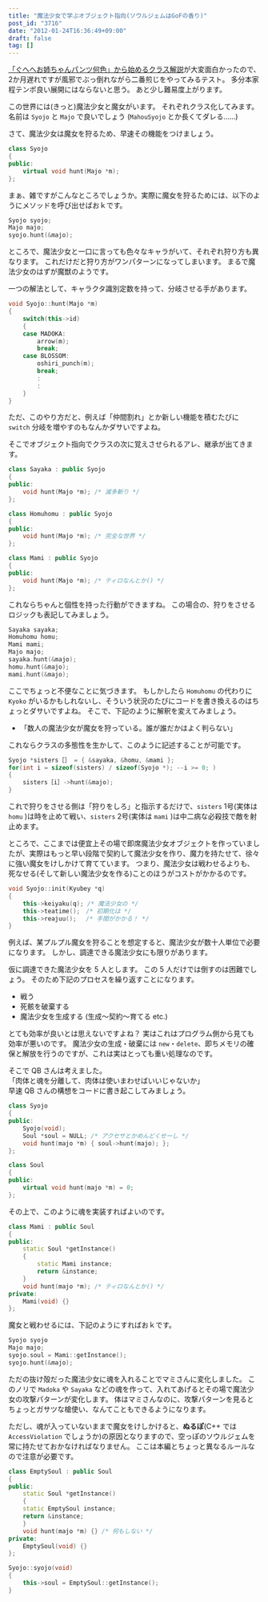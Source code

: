 ```yaml
---
title: "魔法少女で学ぶオブジェクト指向(ソウルジェムはGoFの香り)"
post_id: "3716"
date: "2012-01-24T16:36:49+09:00"
draft: false
tag: []
---
```


[「ぐへへお姉ちゃんパンツ何色」から始めるクラス解説](http://b0r0nji.blogspot.com/2011/12/blog-post.html)が大変面白かったので、2か月遅れですが風邪でぶっ倒れながら二番煎じをやってみるテスト。
多分本家程テンポ良い展開にはならないと思う。
あと少し難易度上がります。

この世界には(きっと)魔法少女と魔女がいます。
それぞれクラス化してみます。
名前は `Syojo` と `Majo` で良いでしょう (`MahouSyojo` とか長くてダレる……)

さて、魔法少女は魔女を狩るため、早速その機能をつけましょう。

```C++
class Syojo
{
public:
    virtual void hunt(Majo *m);
};
```

まぁ、雑ですがこんなところでしょうか。実際に魔女を狩るためには、以下のようにメソッドを呼び出せばおｋです。

```C++
Syojo syojo;
Majo majo;
syojo.hunt(&majo);
```

ところで、魔法少女と一口に言っても色々なキャラがいて、それぞれ狩り方も異なります。
これだけだと狩り方がワンパターンになってしまいます。
まるで魔法少女のはずが魔獣のようです。

一つの解法として、キャラクタ識別定数を持って、分岐させる手があります。

```C++
void Syojo::hunt(Majo *m)
{
    switch(this->id)
    {
    case MADOKA:
        arrow(m);
        break;
    case BLOSSOM:
        oshiri_punch(m);
        break;
        :
        :
    }
}
```

ただ、このやり方だと、例えば「仲間割れ」とか新しい機能を積むたびに `switch` 分岐を増やすのもなんかダサいですよね。

そこでオブジェクト指向でクラスの次に覚えさせられるアレ、継承が出てきます。

```C++
class Sayaka : public Syojo
{
public:
    void hunt(Majo *m); /* 滅多斬り */
};

class Homuhomu : public Syojo
{
public:
    void hunt(Majo *m); /* 完全な世界 */
};

class Mami : public Syojo
{
public:
    void hunt(Majo *m); /* ティロなんとか() */
};
```

これならちゃんと個性を持った行動ができますね。
この場合の、狩りをさせるロジックも表記してみましょう。

```C++
Sayaka sayaka;
Homuhomu homu;
Mami mami;
Majo majo;
sayaka.hunt(&majo);
homu.hunt(&majo);
mami.hunt(&majo);
```

ここでちょっと不便なことに気づきます。
もしかしたら `Homuhomu` の代わりに `Kyoko` がいるかもしれないし、そういう状況のたびにコードを書き換えるのはちょっとダサいですよね。
そこで、下記のように解釈を変えてみましょう。

* 「数人の魔法少女が魔女を狩っている。誰が誰だかはよく判らない」

これならクラスの多態性を生かして、このように記述することが可能です。

```C++
Syojo *sisters［］ = { &sayaka, &homu, &mami };
for(int i = sizeof(sisters) / sizeof(Syojo *); --i >= 0; )
{
    sisters［i］->hunt(&majo);
}
```

これで狩りをさせる側は「狩りをしろ」と指示するだけで、`sisters` 1号(実体は `homu` )は時を止めて戦い、`sisters` 2号(実体は `mami` )は中二病な必殺技で敵を射止めます。

ところで、ここまでは便宜上その場で即席魔法少女オブジェクトを作っていましたが、実際はもっと早い段階で契約して魔法少女を作り、魔力を持たせて、徐々に強い魔女をけしかけて育てています。
つまり、魔法少女は戦わせるよりも、死なせる(そして新しい魔法少女を作る)ことのほうがコストがかかるのです。

```C++
void Syojo::init(Kyubey *q)
{
    this->keiyaku(q); /* 魔法少女の */
    this->teatime();　/* 初期化は */
    this->reajuu();　 /* 手間がかかる！ */
}
```

例えば、某プルプル魔女を狩ることを想定すると、魔法少女が数十人単位で必要になります。
しかし、調達できる魔法少女にも限りがあります。

仮に調達できた魔法少女を 5 人とします。
この 5 人だけでは倒すのは困難でしょう。
そのため下記のプロセスを繰り返すことになります。

* 戦う
* 死骸を破棄する
* 魔法少女を生成する (生成～契約～育てる etc.)

とても効率が良いとは思えないですよね？
実はこれはプログラム側から見ても効率が悪いのです。
魔法少女の生成・破棄には `new`・`delete`、即ちメモリの確保と解放を行うのですが、これは実はとっても重い処理なのです。

そこで QB さんは考えました。  
「肉体と魂を分離して、肉体は使いまわせばいいじゃないか」  
早速 QB さんの構想をコードに書き起こしてみましょう。

```C++
class Syojo
{
public:
    Syojo(void);
    Soul *soul = NULL; /* アクセサとかめんどくせーし */
    void hunt(majo *m) { soul->hunt(majo); };
};

class Soul
{
public:
    virtual void hunt(majo *m) = 0;
};
```

その上で、このように魂を実装すればよいのです。

```C++
class Mami : public Soul
{
public:
    static Soul *getInstance()
    {
        static Mami instance;
        return &instance;
    }
    void hunt(majo *m); /* ティロなんとか() */
private:
    Mami(void) {}
};
```

魔女と戦わせるには、下記のようにすればおｋです。

```C++
Syojo syojo
Majo majo;
syojo.soul = Mami::getInstance();
syojo.hunt(&majo);
```

ただの抜け殻だった魔法少女に魂を入れることでマミさんに変化しました。
このノリで `Madoka` や `Sayaka` などの魂を作って、入れてあげるとその場で魔法少女の攻撃パターンが変化します。
体はマミさんなのに、攻撃パターンを見るとちょっとガサツな槍使い、なんてこともできるようになります。

ただし、魂が入っていないままで魔女をけしかけると、__ぬるぽ__(C++ では `AccessViolation` でしょうか)の原因となりますので、空っぽのソウルジェムを常に持たせておかなければなりません。
ここは本編とちょっと異なるルールなので注意が必要です。

```C++
class EmptySoul : public Soul
{
public:
    static Soul *getInstance()
    {
    static EmptySoul instance;
    return &instance;
    }
    void hunt(majo *m) {} /* 何もしない */
private:
    EmptySoul(void) {}
};

Syojo::syojo(void)
{
    this->soul = EmptySoul::getInstance();
}
```

